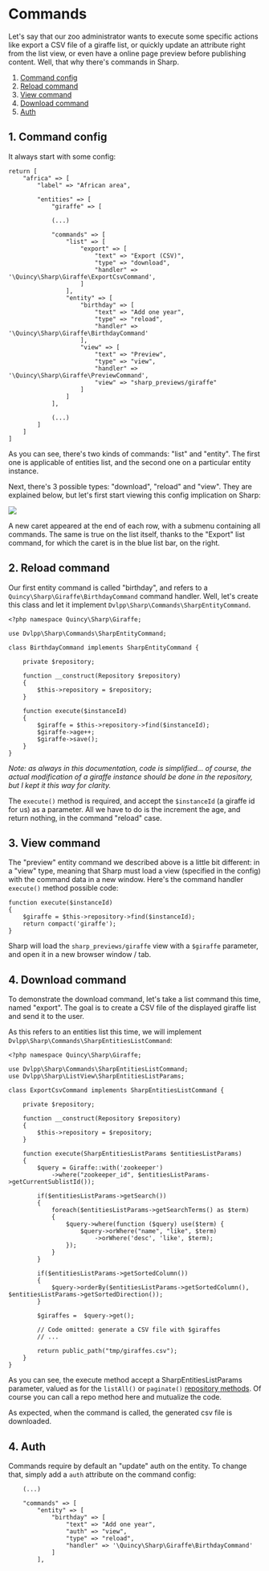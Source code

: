 # Commands

Let's say that our zoo administrator wants to execute some specific actions like export a CSV file of a giraffe list, or quickly update an attribute right from the list view, or even have a online page preview before publishing content. Well, that why there's commands in Sharp.

1. [Command config](#config)
2. [Reload command](#reload)
3. [View command](#view)
3. [Download command](#download)
4. [Auth](#auth)

## <a name="config"></a> 1. Command config

It always start with some config:

```
return [
	"africa" => [
		"label" => "African area",

		"entities" => [
			"giraffe" => [
			
			(...)

			"commands" => [
				"list" => [
					"export" => [
						"text" => "Export (CSV)",
						"type" => "download",
						"handler" => '\Quincy\Sharp\Giraffe\ExportCsvCommand',
					]
				],
				"entity" => [
					"birthday" => [
						"text" => "Add one year",
						"type" => "reload",
						"handler" => '\Quincy\Sharp\Giraffe\BirthdayCommand'
					],
					"view" => [
						"text" => "Preview",
						"type" => "view",
						"handler" => '\Quincy\Sharp\Giraffe\PreviewCommand',
						"view" => "sharp_previews/giraffe"
					]
				]
			],
			
			(...)
		]
	]
]
```

As you can see, there's two kinds of commands: "list" and "entity". The first one is applicable of entities list, and the second one on a particular entity instance.

Next, there's 3 possible types: "download", "reload" and "view". They are explained below, but let's first start viewing this config implication on Sharp:

![](img/listview-giraffe-commands.png)

A new caret appeared at the end of each row, with a submenu containing all commands. The same is true on the list itself, thanks to the "Export" list command, for which the caret is in the blue list bar, on the right.


## <a name="reload"></a> 2. Reload command

Our first entity command is called "birthday", and refers to a `Quincy\Sharp\Giraffe\BirthdayCommand` command handler. Well, let's create this class and let it implement `Dvlpp\Sharp\Commands\SharpEntityCommand`.

```
<?php namespace Quincy\Sharp\Giraffe;

use Dvlpp\Sharp\Commands\SharpEntityCommand;

class BirthdayCommand implements SharpEntityCommand {

	private $repository;

	function __construct(Repository $repository)
	{
		$this->repository = $repository;
	}

	function execute($instanceId)
	{
		$giraffe = $this->repository->find($instanceId);
		$giraffe->age++;
		$giraffe->save();
	}
}
```

*Note: as always in this documentation, code is simplified... of course, the actual modification of a giraffe instance should be done in the repository, but I kept it this way for clarity.*

The `execute()` method is required, and accept the `$instanceId` (a giraffe id for us) as a parameter. All we have to do is the increment the age, and return nothing, in the command "reload" case.


## <a name="view"></a> 3. View command

The "preview" entity command we described above is a little bit different: in a "view" type, meaning that Sharp must load a view (specified in the config) with the command data in a new window. Here's the command handler `execute()` method possible code:

```
function execute($instanceId)
{
	$giraffe = $this->repository->find($instanceId);
	return compact('giraffe');
}
```

Sharp will load the `sharp_previews/giraffe` view with a `$giraffe` parameter, and open it in a new browser window / tab.


## <a name="download"></a> 4. Download command

To demonstrate the download command, let's take a list command this time, named "export". The goal is to create a CSV file of the displayed giraffe list and send it to the user.

As this refers to an entities list this time, we will implement `Dvlpp\Sharp\Commands\SharpEntitiesListCommand`:

```
<?php namespace Quincy\Sharp\Giraffe;

use Dvlpp\Sharp\Commands\SharpEntitiesListCommand;
use Dvlpp\Sharp\ListView\SharpEntitiesListParams;

class ExportCsvCommand implements SharpEntitiesListCommand {

	private $repository;

	function __construct(Repository $repository)
	{
		$this->repository = $repository;
	}

	function execute(SharpEntitiesListParams $entitiesListParams)
	{
		$query = Giraffe::with('zookeeper')
			->where("zookeeper_id", $entitiesListParams->getCurrentSublistId());

		if($entitiesListParams->getSearch())
		{
			foreach($entitiesListParams->getSearchTerms() as $term)
			{
				$query->where(function ($query) use($term) {
					$query->orWhere("name", "like", $term)
						->orWhere('desc', 'like', $term);
				});
			}
		}

		if($entitiesListParams->getSortedColumn())
		{
			$query->orderBy($entitiesListParams->getSortedColumn(), $entitiesListParams->getSortedDirection());
		}

		$giraffes =  $query->get();

		// Code omitted: generate a CSV file with $giraffes
		// ...

		return public_path("tmp/giraffes.csv");
	}
}
```

As you can see, the execute method accept a SharpEntitiesListParams parameter, valued as for the `listAll()` or `paginate()` [repository methods](entities_list.md). Of course you can call a repo method here and mutualize the code.

As expected, when the command is called, the generated csv file is downloaded.

## <a name="auth"></a> 4. Auth

Commands require by default an "update" auth on the entity. To change that, simply add a `auth` attribute on the command config:

```
	(...)

	"commands" => [
		"entity" => [
			"birthday" => [
				"text" => "Add one year",
				"auth" => "view",
				"type" => "reload",
				"handler" => '\Quincy\Sharp\Giraffe\BirthdayCommand'
			]
		],
```
